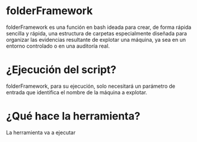 # folderFramework

folderFramework es una función en bash ideada para crear, de forma rápida sencilla y rápida, una estructura de carpetas especialmente diseñada para organizar las evidencias resultante de explotar una máquina, ya sea en un entorno controlado o en una auditoría real.

# ¿Ejecución del script?

folderFramework, para su ejecución, solo necesitará un parámetro de entrada que identifica el nombre de la máquina a explotar.

# ¿Qué hace la herramienta?

La herramienta va a ejecutar

